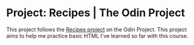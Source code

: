 # Project: Recipes | The Odin Project

This project follows the [Recipes project](https://www.theodinproject.com/lessons/foundations-recipes) on the Odin Project.
This project aims to help me practice basic HTML I've learned so far with this course.